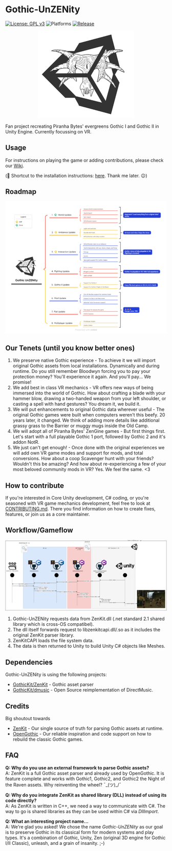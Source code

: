 # Gothic-UnZENity

[![License: GPL v3](https://img.shields.io/badge/License-GPLv3-blue.svg)](https://www.gnu.org/licenses/gpl-3.0)
![Platforms](https://img.shields.io/static/v1?label=Platforms&message=PCVR%20|%20Quest2%20|%20Pico4&color=darkgreen)
[![Release](https://img.shields.io/github/release-pre/GothicVRProject/GothicVR)](https://github.com/GothicVRProject/GothicVR/releases/latest)

<p align="center">
  <img src="./Docs/development/images/Gothic-UnZENity-logo.png" width="300" alt="Gothic-UnZENity logo" />
</p>
Fan project recreating Piranha Bytes' evergreens Gothic I and Gothic II in Unity Engine. Currently focussing on VR.

## Usage
For instructions on playing the game or adding contributions, please check our [Wiki](https://github.com/Gothic-UnZENity-Project/Gothic-UnZENity/wiki).

(🤫 Shortcut to the installation instructions: [here](https://github.com/Gothic-UnZENity-Project/Gothic-UnZENity/wiki/Player%27s-Guide#1-setup). Thank me later. 😉)

## Roadmap

![Gothic-UnZENity - Roadmap](./Docs/development/diagrams/Gothic-UnZENity-roadmap.png)

## Our Tenets (until you know better ones)
1. We preserve native Gothic experience -  To achieve it we will import original Gothic assets from local installations. Dynamically and during runtime. Do you still remember Bloodwyn forcing you to pay your protection money? You'll experience it again. And you'll pay... We promise!
2. We add best in class VR mechanics - VR offers new ways of being immersed into the world of Gothic. How about crafting a blade with your hammer blow, drawing a two-handed weapon from your left shoulder, or casting a spell with hand gestures? You dream it, we build it.
3. We will put enhancements to original Gothic data wherever useful - The original Gothic games were built when computers weren't this beefy. 20 years later, it changed. We think of adding more details like additional grassy grass to the Barrier or muggy mugs inside the Old Camp.
4. We will adopt all of Piranha Bytes' ZenGine games - But first things first. Let's start with a full playable Gothic 1 port, followed by Gothic 2 and it's addon NotR.
5. We just can't get enough! - Once done with the original experiences we will add own VR game modes and support for mods, and total conversions. How about a coop Scavenger hunt with your friends? Wouldn't this be amazing? And how about re-experiencing a few of your most beloved community mods in VR? Yes. We feel the same. <3

## How to contribute
If you're interested in Core Unity development, C# coding, or you're seasoned with VR game mechanics development, feel free to look at [CONTRIBUTING.md](./CONTRIBUTING.md). There you find information on how to create fixes, features, or join us as a core maintainer.

## Workflow/Gameflow

![data flow](Docs/development/diagrams/data-flow.drawio.png)


1. Gothic-UnZENity requests data from ZenKit.dll (.net standard 2.1 shared library which is cross-OS compatibel).
2. The dll itself forwards request to libzenkitcapi.dll/.so as it includes the original ZenKit parser library.
3. ZenKitCAPI loads the file system data.
4. The data is then returned to Unity to build Unity C# objects like Meshes.


## Dependencies
Gothic-UnZENity is using the following projects:
* [GothicKit/ZenKit](https://github.com/GothicKit/ZenKit) - Gothic asset parser
* [GothicKit/dmusic](https://github.com/GothicKit/dmusic) - Open Source reimplementation of DirectMusic.

## Credits
Big shoutout towards
* [ZenKit](https://github.com/GothicKit/ZenKit) - Our single source of truth for parsing Gothic assets at runtime.
* [OpenGothic](https://github.com/Try/OpenGothic) - Our reliable inspiration and code support on how to rebuild the classic Gothic games.


## FAQ

**Q: Why do you use an external framework to parse Gothic assets?**  
A: ZenKit is a full Gothic asset parser and already used by OpenGothic. It is feature complete and works with Gothic1, Gothic2, and Gothic2 the Night of the Raven assets. Why reinventing the wheel? ¯\_(ツ)_/¯

**Q: Why do you integrate ZenKit as shared library (DLL) instead of using its code directly?**  
A: As ZenKit is written in C++, we need a way to communicate with C#. The way to go is shared libraries as they can be used within C# via _DllImport_.

**Q: What an interesting project name...**  
A: We're glad you asked! We chose the name _Gothic-UnZENity_ as our goal is to preserve Gothic in its classical form for modern systems and play types.
It's a combination of Gothic, Unity, Zen (original 3D engine for Gothic I/II Classic), unleash, and a grain of insanity. ;-)

